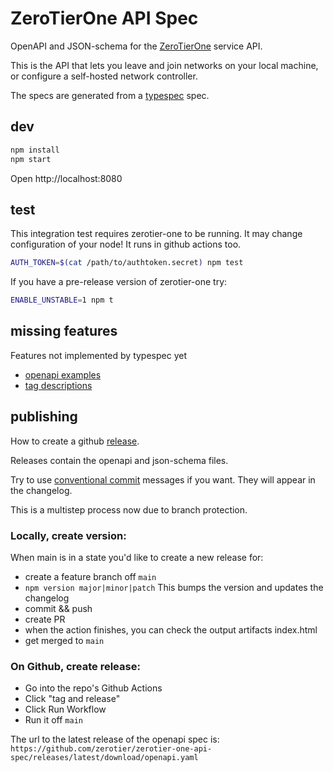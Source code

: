 # ZeroTierOne API Spec
OpenAPI and JSON-schema for the [ZeroTierOne](https://github.com/zerotier/ZeroTierOne) service API. 

This is the API that lets you leave and join networks on your local machine, or configure a self-hosted network controller.

The specs are generated from a [typespec](https://typespec.io/) spec.

## dev

``` sh
npm install 
npm start
```

Open http://localhost:8080

## test
This integration test requires zerotier-one to be running. It may change configuration of your node! It runs in github actions too.

``` sh
AUTH_TOKEN=$(cat /path/to/authtoken.secret) npm test
```

If you have a pre-release version of zerotier-one try:

``` sh
ENABLE_UNSTABLE=1 npm t
```


## missing features
Features not implemented by typespec yet

- [ openapi examples ](https://github.com/microsoft/typespec/issues/2700)
- [ tag descriptions ](https://github.com/microsoft/typespec/issues/2220)


## publishing
How to create a github [release](https://github.com/zerotier/zerotier-one-api-spec/releases/).

Releases contain the openapi and json-schema files.
 
Try to use [conventional commit](https://www.conventionalcommits.org/en/v1.0.0/#summary) messages if you want. They will appear in the changelog.

This is a multistep process now due to branch protection. 

### Locally, create version: 
When main is in a state you'd like to create a new release for:

- create a feature branch off `main`
- `npm version major|minor|patch`
    This bumps the version and updates the changelog
- commit && push 
- create PR
- when the action finishes, you can check the output artifacts index.html
- get merged to `main`

### On Github, create release: 
- Go into the repo's Github Actions
- Click "tag and release"
- Click Run Workflow
- Run it off `main`


The url to the latest release of the openapi spec is: `https://github.com/zerotier/zerotier-one-api-spec/releases/latest/download/openapi.yaml` 

